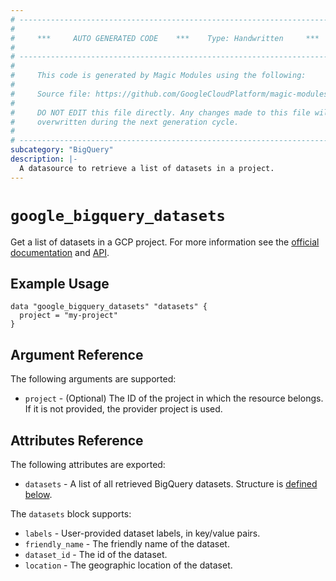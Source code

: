 ```yaml
---
# ----------------------------------------------------------------------------
#
#     ***     AUTO GENERATED CODE    ***    Type: Handwritten     ***
#
# ----------------------------------------------------------------------------
#
#     This code is generated by Magic Modules using the following:
#
#     Source file: https://github.com/GoogleCloudPlatform/magic-modules/tree/main/mmv1/third_party/terraform/website/docs/d/bigquery_datasets.html.markdown
#
#     DO NOT EDIT this file directly. Any changes made to this file will be
#     overwritten during the next generation cycle.
#
# ----------------------------------------------------------------------------
subcategory: "BigQuery"
description: |-
  A datasource to retrieve a list of datasets in a project.
---
```


# `google_bigquery_datasets`

Get a list of datasets in a GCP project. For more information see
the [official documentation](https://cloud.google.com/bigquery/docs)
and [API](https://cloud.google.com/bigquery/docs/reference/rest/v2/datasets/list).

## Example Usage

```hcl
data "google_bigquery_datasets" "datasets" {
  project = "my-project"
}
```

## Argument Reference

The following arguments are supported:

* `project` - (Optional) The ID of the project in which the resource belongs.
  If it is not provided, the provider project is used.

## Attributes Reference

The following attributes are exported:

* `datasets` - A list of all retrieved BigQuery datasets. Structure is [defined below](#nested_datasets).

<a name="nested_datasets"></a>The `datasets` block supports:

* `labels` - User-provided dataset labels, in key/value pairs.
* `friendly_name` - The friendly name of the dataset.
* `dataset_id` - The id of the dataset.
* `location` - The geographic location of the dataset.
